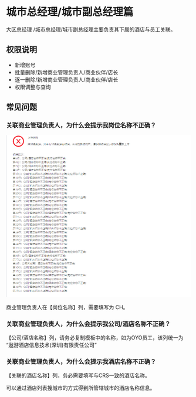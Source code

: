 # 城市总经理/城市副总经理篇

大区总经理 /城市总经理/城市副总经理主要负责其下属的酒店与员工关联。

## 权限说明

* 新增账号
* 批量删除/新增商业管理负责人/商业伙伴/店长
* 逐一删除/新增商业管理负责人/商业伙伴/店长
* 权限调整与查询

## 常见问题

### 关联商业管理负责人，为什么会提示我岗位名称不正确？

![&#x7CFB;&#x7EDF;&#x63D0;&#x793A;&#x5C97;&#x4F4D;&#x540D;&#x79F0;&#x4E0D;&#x6B63;&#x786E;](../../../.gitbook/assets/image%20%28435%29.png)

商业管理负责人在【岗位名称】列，需要填写为 CH。

### 关联商业管理负责人，为什么会提示我公司/酒店名称不正确？

【公司/酒店名称】列，请务必复制模板中的名称，如为OYO员工，该列统一为 “遨游酒店信息技术\(深圳\)有限责任公司”

### 关联商业管理负责人，为什么会提示我酒店名称不正确？

【关联的酒店名称】列，务必需要填写与CRS一致的酒店名称。

可以通过酒店列表搜城市的方式得到所管辖城市的酒店名称信息。

